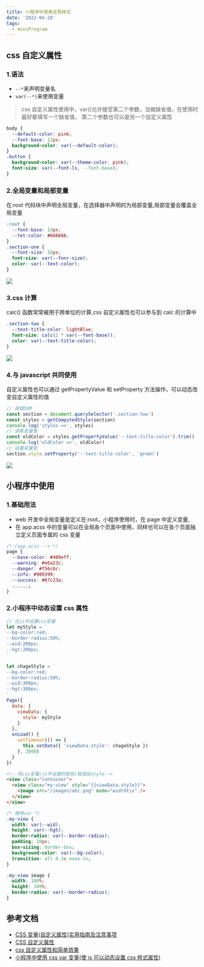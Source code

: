 ```yaml
---
title: 小程序中使用全局样式
date: '2022-04-28'
tags:
  - miniProgram
---
```


## css 自定义属性

### 1.语法

- `--*`来声明变量名
- `var(--*)`来使用变量

> css 自定义属性使用中，var()允许接受第二个参数，当做缺省值，在使用时最好都填写一个缺省值，
> 第二个参数也可以是另一个自定义属性

```css
body {
  --default-color: pink;
  --font-base: 12px;
  background-color: var(--default-color);
}
.button {
  background-color: var(--theme-color, pink);
  font-size: var(--font-ls, --font-base);
}
```

### 2.全局变量和局部变量

在:root 代码块中声明全局变量，在选择器中声明的为局部变量,局部变量会覆盖全局变量

```css
:root {
  --font-base: 14px;
  --tet-color: #666666;
}
.section-one {
  --font-size: 16px;
  font-size: var(--fonr-size);
  color: var(--text-color);
}
```

![](https://img-blog.csdnimg.cn/img_convert/2b0cae366b455801ab5a197716a02cbb.png)

### 3.css 计算

calc() 函数常常被用于跨单位的计算,css 自定义属性也可以参与到 calc 的计算中

```css
.section-two {
  --text-title-color: lightBlue;
  font-size: calc(2 * var(--font-base));
  color: var(--text-title-color);
}
```

![](https://img-blog.csdnimg.cn/img_convert/0e5cce074f440f440c107ac30399817f.png)

### 4.与 javascript 共同使用

自定义属性也可以通过 getPropertyValue 和 setProperty 方法操作，可以动态改变自定义属性的值

```js
// 获取DOM
const section = document.querySelector('.section-two')
const styles = getComputedStyle(section)
console.log('styles =>', styles)
// 读取变量值
const oldColor = styles.getPropertyValue('--text-title-color').trim()
console.log('oldColor =>', oldColor)
// 设置变量值
section.style.setProperty('--text-title-color', 'green')
```

![](https://img-blog.csdnimg.cn/img_convert/31ea445bfc44c9868aee0316cb87f44b.png)

## 小程序中使用

### 1.基础用法

- web 开发中全局变量是定义在:root，小程序使用时，在 page 中定义变量,
- 在 app.acss 中的变量可以在全局各个页面中使用，同样也可以在各个页面独立定义页面专属的 css 变量

```css
/* /app.acss --> */
page {
  --base-color: #409eff;
  --warning: #e6a23c;
  --danger: #f56c6c;
  --info: #909399;
  --success: #67c23a;
  ......;
}
```

### 2.小程序中动态设置 css 属性

```js
// 在js中设置css变量
let myStyle = `
--bg-color:red; 
--border-radius:50%;
--wid:200px;
--hgt:200px;
`

let chageStyle = `
--bg-color:red; 
--border-radius:50%;
--wid:300px;
--hgt:300px;
`
Page({
  data: {
    viewData: {
      style: myStyle
    }
  },
  onLoad() {
    setTimeout(() => {
      this.setData({ 'viewData.style': chageStyle })
    }, 2000)
  }
})
```

```html
<!--将css变量(js中设置的那些)赋值给style-->
<view class="container">
  <view class="my-view" style="{{viewData.style}}">
    <image src="/images/abc.png" mode="widthFix" />
  </view>
</view>
```

```css
/* 使用var */
.my-view {
  width: var(--wid);
  height: var(--hgt);
  border-radius: var(--border-radius);
  padding: 10px;
  box-sizing: border-box;
  background-color: var(--bg-color);
  transition: all 0.3s ease-in;
}

.my-view image {
  width: 100%;
  height: 100%;
  border-radius: var(--border-radius);
}
```

## 参考文档

- [CSS 变量(自定义属性)实用指南及注意事项](https://www.html.cn/archives/9587)
- [CSS 自定义属性](https://zhuanlan.zhihu.com/p/25714131)
- [css 自定义属性和简单效果](https://www.cnblogs.com/cangqinglang/p/11384703.html)
- [小程序中使用 css var 变量(使 js 可以动态设置 css 样式属性)](https://www.jb51.net/article/183860.htm)
